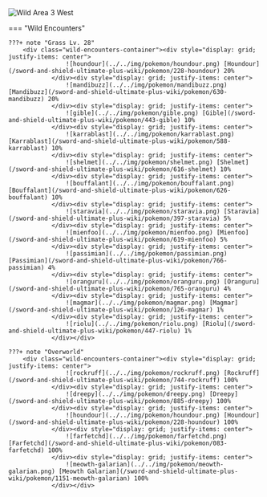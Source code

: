 <img src="../../img/routes/Wild Area 3 West.png" alt="Wild Area 3 West"/>

=== "Wild Encounters"


	???+ note "Grass Lv. 28"
		<div class="wild-encounters-container"><div style="display: grid; justify-items: center">
                    ![houndour](../../img/pokemon/houndour.png) [Houndour](/sword-and-shield-ultimate-plus-wiki/pokemon/228-houndour) 20%
                </div><div style="display: grid; justify-items: center">
                    ![mandibuzz](../../img/pokemon/mandibuzz.png) [Mandibuzz](/sword-and-shield-ultimate-plus-wiki/pokemon/630-mandibuzz) 20%
                </div><div style="display: grid; justify-items: center">
                    ![gible](../../img/pokemon/gible.png) [Gible](/sword-and-shield-ultimate-plus-wiki/pokemon/443-gible) 10%
                </div><div style="display: grid; justify-items: center">
                    ![karrablast](../../img/pokemon/karrablast.png) [Karrablast](/sword-and-shield-ultimate-plus-wiki/pokemon/588-karrablast) 10%
                </div><div style="display: grid; justify-items: center">
                    ![shelmet](../../img/pokemon/shelmet.png) [Shelmet](/sword-and-shield-ultimate-plus-wiki/pokemon/616-shelmet) 10%
                </div><div style="display: grid; justify-items: center">
                    ![bouffalant](../../img/pokemon/bouffalant.png) [Bouffalant](/sword-and-shield-ultimate-plus-wiki/pokemon/626-bouffalant) 10%
                </div><div style="display: grid; justify-items: center">
                    ![staravia](../../img/pokemon/staravia.png) [Staravia](/sword-and-shield-ultimate-plus-wiki/pokemon/397-staravia) 5%
                </div><div style="display: grid; justify-items: center">
                    ![mienfoo](../../img/pokemon/mienfoo.png) [Mienfoo](/sword-and-shield-ultimate-plus-wiki/pokemon/619-mienfoo) 5%
                </div><div style="display: grid; justify-items: center">
                    ![passimian](../../img/pokemon/passimian.png) [Passimian](/sword-and-shield-ultimate-plus-wiki/pokemon/766-passimian) 4%
                </div><div style="display: grid; justify-items: center">
                    ![oranguru](../../img/pokemon/oranguru.png) [Oranguru](/sword-and-shield-ultimate-plus-wiki/pokemon/765-oranguru) 4%
                </div><div style="display: grid; justify-items: center">
                    ![magmar](../../img/pokemon/magmar.png) [Magmar](/sword-and-shield-ultimate-plus-wiki/pokemon/126-magmar) 1%
                </div><div style="display: grid; justify-items: center">
                    ![riolu](../../img/pokemon/riolu.png) [Riolu](/sword-and-shield-ultimate-plus-wiki/pokemon/447-riolu) 1%
                </div></div>

	???+ note "Overworld"
		<div class="wild-encounters-container"><div style="display: grid; justify-items: center">
                    ![rockruff](../../img/pokemon/rockruff.png) [Rockruff](/sword-and-shield-ultimate-plus-wiki/pokemon/744-rockruff) 100%
                </div><div style="display: grid; justify-items: center">
                    ![dreepy](../../img/pokemon/dreepy.png) [Dreepy](/sword-and-shield-ultimate-plus-wiki/pokemon/885-dreepy) 100%
                </div><div style="display: grid; justify-items: center">
                    ![houndour](../../img/pokemon/houndour.png) [Houndour](/sword-and-shield-ultimate-plus-wiki/pokemon/228-houndour) 100%
                </div><div style="display: grid; justify-items: center">
                    ![farfetchd](../../img/pokemon/farfetchd.png) [Farfetchd](/sword-and-shield-ultimate-plus-wiki/pokemon/083-farfetchd) 100%
                </div><div style="display: grid; justify-items: center">
                    ![meowth-galarian](../../img/pokemon/meowth-galarian.png) [Meowth Galarian](/sword-and-shield-ultimate-plus-wiki/pokemon/1151-meowth-galarian) 100%
                </div></div>




